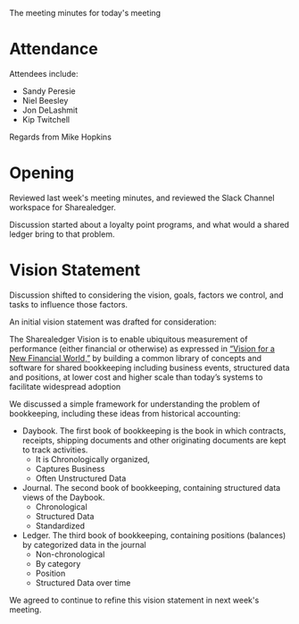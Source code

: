 The meeting minutes for today's meeting

# Attendance
Attendees include:  
- Sandy Peresie
- Niel Beesley
- Jon DeLashmit
- Kip Twitchell

Regards from Mike Hopkins

# Opening  
Reviewed last week's meeting minutes, and reviewed the Slack Channel workspace for Sharealedger.

Discussion started about a loyalty point programs, and what would a shared ledger bring to that problem.

# Vision Statement
Discussion shifted to considering the vision, goals, factors we control, and tasks to influence those factors.

An initial vision statement was drafted for consideration:

The Sharealedger Vision is to enable ubiquitous measurement of performance (either financial or otherwise) as expressed in [“Vision for a New Financial World,”](https://sharealedger.org/?p=244) by building a common library of concepts and software for shared bookkeeping including business events, structured data and positions, at lower cost and higher scale than today’s systems to facilitate widespread adoption

We discussed a simple framework for understanding the problem of bookkeeping, including these ideas from historical accounting:

- Daybook.  The first book of bookkeeping is the book in which contracts, receipts, shipping documents and other originating documents are kept to track activities.  
  - It is Chronologically organized, 
  - Captures Business
  - Often Unstructured Data
- Journal.  The second book of bookkeeping, containing structured data views of the Daybook.
  - Chronological
  - Structured Data
  - Standardized
- Ledger.  The third book of bookkeeping, containing positions (balances) by categorized data in the journal
  - Non-chronological
  - By category
  - Position
  - Structured Data over time

We agreed to continue to refine this vision statement in next week's meeting.